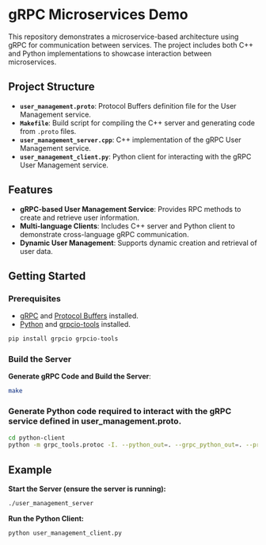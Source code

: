 # gRPC Microservices Demo

This repository demonstrates a microservice-based architecture using gRPC for communication between services. The project includes both C++ and Python implementations to showcase interaction between microservices.

## Project Structure

- **`user_management.proto`**: Protocol Buffers definition file for the User Management service.
- **`Makefile`**: Build script for compiling the C++ server and generating code from `.proto` files.
- **`user_management_server.cpp`**: C++ implementation of the gRPC User Management service.
- **`user_management_client.py`**: Python client for interacting with the gRPC User Management service.

## Features

- **gRPC-based User Management Service**: Provides RPC methods to create and retrieve user information.
- **Multi-language Clients**: Includes C++ server and Python client to demonstrate cross-language gRPC communication.
- **Dynamic User Management**: Supports dynamic creation and retrieval of user data.

## Getting Started

### Prerequisites

- [gRPC](https://grpc.io/docs/languages/cpp/quickstart/) and [Protocol Buffers](https://developers.google.com/protocol-buffers/docs/cpptutorial) installed.
- [Python](https://www.python.org/downloads/) and [grpcio-tools](https://pypi.org/project/grpcio-tools/) installed.
```bash
pip install grpcio grpcio-tools
```

### Build the Server

**Generate gRPC Code and Build the Server**:
   ```bash
   make
   ```

### Generate Python code required to interact with the gRPC service defined in user_management.proto.

```bash
cd python-client
python -m grpc_tools.protoc -I. --python_out=. --grpc_python_out=. --proto_path=../proto user_management.proto
```
## Example
**Start the Server (ensure the server is running):**
```bash
./user_management_server
```
**Run the Python Client:**
```bash
python user_management_client.py
```




